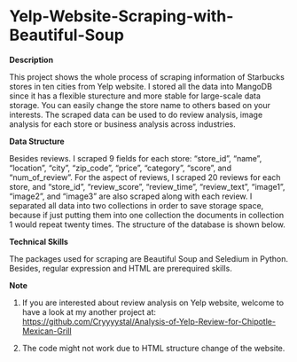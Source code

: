 # Yelp-Website-Scraping-with-Beautiful-Soup

**Description**

This project shows the whole process of scraping information of Starbucks stores in ten cities from Yelp website. I stored all the data into MangoDB since it has a flexible sturecture and more stable for large-scale data storage. You can easily change the store name to others based on your interests. The scraped data can be used to do review analysis, image analysis for each store or business analysis across industries.

**Data Structure**

Besides reviews. I scraped 9 fields for each store: “store_id”, “name”, “location”, “city”, “zip_code”, “price”, “category”, “score”, and “num_of_review”. For the aspect of reviews, I scraped 20 reviews for each store, and “store_id”, “review_score”, “review_time”, “review_text”, “image1”, “image2”, and “image3” are also scraped along with each review. I separated all data into two collections in order to save storage space, because if just putting them into one collection the documents in collection 1 would repeat twenty times. The structure of the database is shown below.


**Technical Skills**

The packages used for scraping are Beautiful Soup and Seledium in Python. Besides, regular expression and HTML are prerequired skills.

**Note**
1. If you are interested about review analysis on Yelp website, welcome to have a look at my another project at: https://github.com/Cryyyystal/Analysis-of-Yelp-Review-for-Chipotle-Mexican-Grill

2. The code might not work due to HTML structure change of the website.
